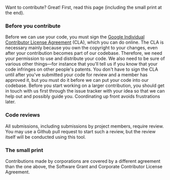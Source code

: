 Want to contribute? Great! First, read this page (including the small print at the end).

### Before you contribute
Before we can use your code, you must sign the
[Google Individual Contributor License Agreement](https://developers.google.com/open-source/cla/individual?csw=1)
(CLA), which you can do online. The CLA is necessary mainly because you own the
copyright to your changes, even after your contribution becomes part of our
codebase.  Therefore, we need your permission to use and distribute your code.
We also need to be sure of various other things—for instance that you'll tell
us if you know that your code infringes on other people's patents. You don't
have to sign the CLA until after you've submitted your code for review and a
member has approved it, but you must do it before we can put your code into our
codebase. Before you start working on a larger contribution, you should get in
touch with us first through the issue tracker with your idea so that we can
help out and possibly guide you. Coordinating up front avoids frustrations later.

### Code reviews
All submissions, including submissions by project members, require review. You
may use a Github pull request to start such a review, but the review itself
will be conducted using this tool.

### The small print
Contributions made by corporations are covered by a different agreement than
the one above, the Software Grant and Corporate Contributor License Agreement.